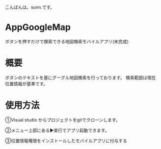 こんばんは。sunn.です。

# AppGoogleMap
ボタンを押すだけで検索できる地図検索モバイルアプリ(未完成)

# 概要
ボタンのテキストを基にグーグル地図検索を行っております。
検索範囲は現在位置情報が基準です。

# 使用方法
①Visual studio からプロジェクトをgitでクローンします。

②メニュー上部にある▶実行でアプリ起動できます。

③位置情報権限をインストールしたモバイルアプリに付与する

